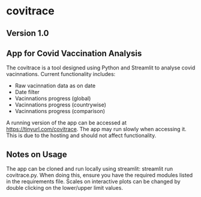 # covitrace
## Version 1.0
## App for Covid Vaccination Analysis
The covitrace is a tool designed using Python and Streamlit to analyse covid vacinnations. Current functionality includes:

* Raw vacinnation data as on date
* Date filter
* Vacinnations progress (global)
* Vacinnations progress (countrywise)
* Vacinnations progress (comparison)

A running version of the app can be accessed at https://tinyurl.com/covitrace. The app may run slowly when accessing it. This is due to the hosting and should not affect functionality.

## Notes on Usage
The app can be cloned and run locally using streamlit: streamlit run covitrace.py. When doing this, ensure you have the required modules listed in the requirements file.
Scales on interactive plots can be changed by double clicking on the lower/upper limit values.
